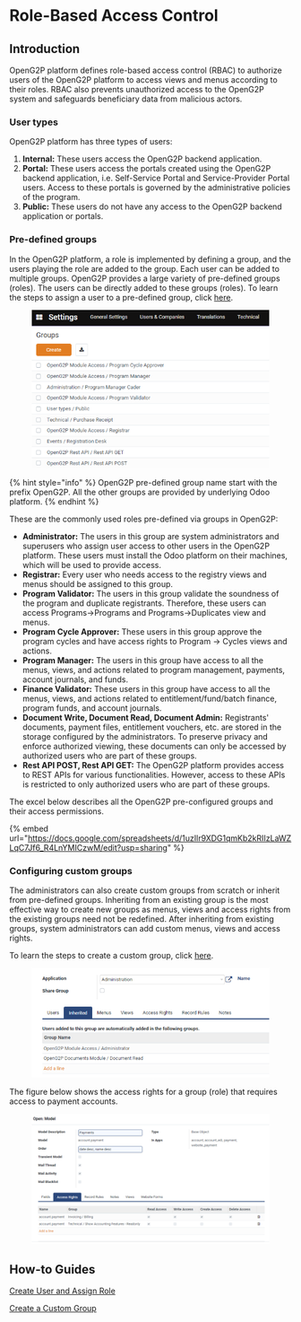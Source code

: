 # Role-Based Access Control

## Introduction

OpenG2P platform defines role-based access control (RBAC) to authorize users of the OpenG2P platform to access views and menus according to their roles. RBAC also prevents unauthorized access to the OpenG2P system and safeguards beneficiary data from malicious actors.

### User types

OpenG2P platform has three types of users:

1. **Internal:** These users access the OpenG2P backend application.
2. **Portal:** These users access the portals created using the OpenG2P backend application, i.e. Self-Service Portal and Service-Provider Portal users. Access to these portals is governed by the administrative policies of the program.
3. **Public:** These users do not have any access to the OpenG2P backend application or portals.

### Pre-defined groups

In the OpenG2P platform, a role is implemented by defining a group, and the users playing the role are added to the group. Each user can be added to multiple groups. OpenG2P provides a large variety of pre-defined groups (roles). The users can be directly added to these groups (roles). To learn the steps to assign a user to a pre-defined group, click [here](../guides/user-guides/assign-roles-to-users.md).

<figure><img src="../.gitbook/assets/pre-defined-groups (1).png" alt=""><figcaption></figcaption></figure>

{% hint style="info" %}
OpenG2P pre-defined group name start with the prefix OpenG2P. All the other groups are provided by underlying Odoo platform.
{% endhint %}

These are the commonly used roles pre-defined via groups in OpenG2P:

* **Administrator:** The users in this group are system administrators and superusers who assign user access to other users in the OpenG2P platform. These users must install the Odoo platform on their machines, which will be used to provide access.
* **Registrar:** Every user who needs access to the registry views and menus should be assigned to this group.
* **Program Validator:** The users in this group validate the soundness of the program and duplicate registrants. Therefore, these users can access Programs->Programs and Programs->Duplicates view and menus.
* **Program Cycle Approver:** These users in this group approve the program cycles and have access rights to Program -> Cycles views and actions.
* **Program Manager:** The users in this group have access to all the menus, views, and actions related to program management, payments, account journals, and funds.
* **Finance Validator:** These users in this group have access to all the menus, views, and actions related to entitlement/fund/batch finance, program funds, and account journals.
* **Document Write, Document Read, Document Admin:** Registrants' documents, payment files, entitlement vouchers, etc. are stored in the storage configured by the administrators. To preserve privacy and enforce authorized viewing, these documents can only be accessed by authorized users who are part of these groups.
* **Rest API POST, Rest API GET:** The OpenG2P platform provides access to REST APIs for various functionalities. However, access to these APIs is restricted to only authorized users who are part of these groups.

The excel below describes all the OpenG2P pre-configured groups and their access permissions.

{% embed url="https://docs.google.com/spreadsheets/d/1uzIlr9XDG1qmKb2kRIIzLaWZLqC7Jf6_R4LnYMICzwM/edit?usp=sharing" %}

### Configuring custom groups

The administrators can also create custom groups from scratch or inherit from pre-defined groups. Inheriting from an existing group is the most effective way to create new groups as menus, views and access rights from the existing groups need not be redefined. After inheriting from existing groups, system administrators can add custom menus, views and access rights.

To learn the steps to create a custom group, click [here](../guides/user-guides/create-entitlement-manager-role.md).&#x20;

<figure><img src="../.gitbook/assets/inherited-groups.png" alt=""><figcaption></figcaption></figure>

The figure below shows the access rights for a group (role) that requires access to payment accounts.

<figure><img src="../.gitbook/assets/rbac-access-rights.png" alt=""><figcaption></figcaption></figure>

## How-to Guides

[Create User and Assign Role](../guides/user-guides/assign-roles-to-users.md)

[Create a Custom Group](../guides/user-guides/create-entitlement-manager-role.md)
